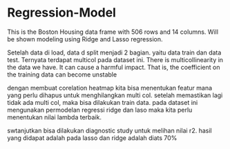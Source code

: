 # Regression-Model

This is the Boston Housing data frame with 506 rows and 14 columns. Will be shown modeling using Ridge and Lasso regression.

Setelah data di load, data d split menjadi 2 bagian. yaitu data train dan data test. Ternyata terdapat multicol pada dataset ini. There is multicollinearity in the data we have. It can cause a harmful impact. That is, the coefficient on the training data can become unstable

dengan membuat corelation heatmap kita bisa menentukan featur mana yang perlu dihapus untuk menghilangkan multi col. setelah memastikan lagi tidak ada multi col, maka bisa dilakukan train data. pada dataset ini mengunakan permodelan regressi ridge dan laso maka kita perlu menentukan nilai lambda terbaik. 

swtanjutkan bisa dilakukan diagnostic study untuk melihan nilai r2. hasil yang didapat adalah  pada lasso dan ridge adalah diats 70%
